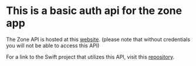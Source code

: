 # This is a basic auth api for the zone app

The Zone API is hosted at this [website](https://the-zone-api.herokuapp.com/api). (please note that without credentials you will not be able to access this API)

For a link to the Swift project that utilizes this API, visit this [repository](https://github.com/evapphilips/ML_theZone).


